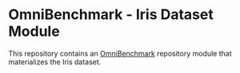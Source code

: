 # OmniBenchmark - Iris Dataset Module

This repository contains an [OmniBenchmark](https://omnibenchmark.org) repository module that materializes the Iris dataset.

